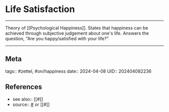 # Life Satisfaction

---

Theory of [[Psychological Happiness]]. States that happiness can be achieved through subjective judgement about one's life. Answers the question, "Are you happy/satisfied with your life?"

---
## Meta
tags:: #zettel, #on/happiness 
date:: 2024-04-08
UID:: 202404082236
## References
- see also:: [[#]]
- source:: [#]() or [[#]]